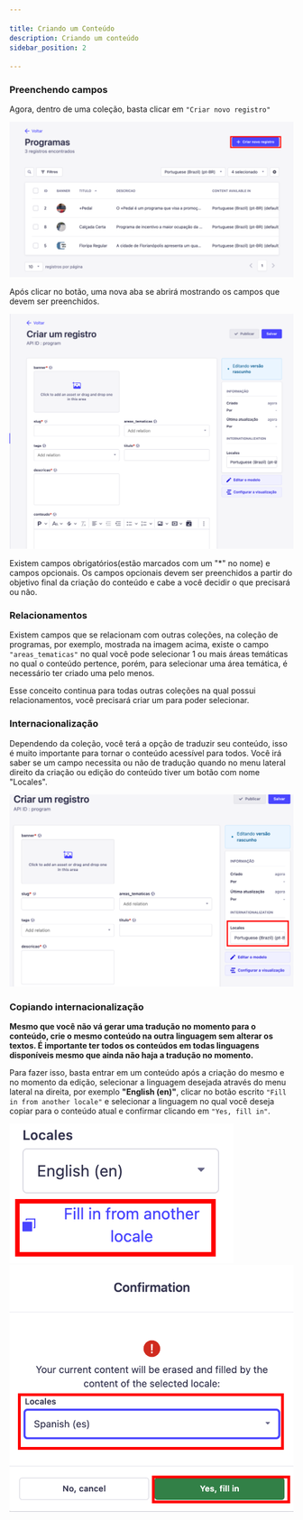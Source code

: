 ```yaml
---

title: Criando um Conteúdo
description: Criando um conteúdo
sidebar_position: 2

---
```


### Preenchendo campos

Agora, dentro de uma coleção, basta clicar em `"Criar novo registro"`

![Alt text](images/filling-fields.png)

Após clicar no botão, uma nova aba se abrirá mostrando os campos que devem ser preenchidos.

![Alt text](images/creating-program.png)

Existem campos obrigatórios(estão marcados com um "*" no nome) e campos opcionais. Os campos opcionais devem ser preenchidos a partir do objetivo final da criação do conteúdo e cabe a você decidir o que precisará ou não.

### Relacionamentos

Existem campos que se relacionam com outras coleções, na coleção de programas, por exemplo, mostrada na imagem acima, existe o campo `"areas_tematicas"` no qual você pode selecionar 1 ou mais áreas temáticas no qual o conteúdo pertence, porém, para selecionar uma área temática, é necessário ter criado uma pelo menos. 

Esse conceito continua para todas outras coleções na qual possui relacionamentos, você precisará criar um para poder selecionar.

### Internacionalização

Dependendo da coleção, você terá a opção de traduzir seu conteúdo, isso é muito importante para tornar o conteúdo acessível para todos. Você irá saber se um campo necessita ou não de tradução quando no menu lateral direito da criação ou edição do conteúdo tiver um botão com nome "Locales".

![Alt text](images/internationalization.png)

### Copiando internacionalização

**Mesmo que você não vá gerar uma tradução no momento para o conteúdo, crie o mesmo conteúdo na outra linguagem sem alterar os textos. É importante ter todos os conteúdos em todas linguagens disponíveis mesmo que ainda não haja a tradução no momento.**


Para fazer isso, basta entrar em um conteúdo após a criação do mesmo e no momento da edição, selecionar a linguagem desejada através do menu lateral na direita, por exemplo **"English (en)"**, clicar no botão escrito  `"Fill in from another locale"` e selecionar a linguagem no qual você deseja copiar para o conteúdo atual e confirmar clicando em `"Yes, fill in"`.

![Alt text](images/internationalization-1.png)
![Alt text](images/internationalization-2.png)

